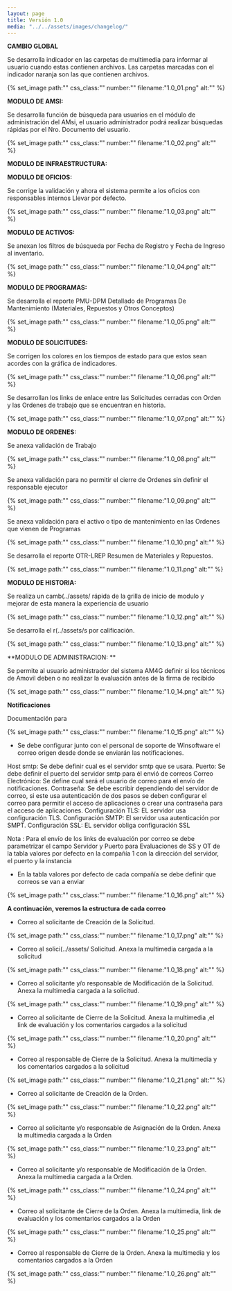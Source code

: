 ```yaml
---
layout: page
title: Versión 1.0
media: "../../assets/images/changelog/"
---
```

**CAMBIO GLOBAL**

Se desarrolla indicador en las carpetas de multimedia para informar al usuario cuando estas contienen archivos. Las carpetas marcadas con el indicador naranja son las que contienen archivos.

{% set_image
  path:""
  css_class:""
  number:""
  filename:"1.0_01.png"
  alt:""
%}

**MODULO DE AMSI:**

Se desarrolla función de búsqueda para usuarios en el módulo de administración del AMsi, el usuario administrador podrá realizar búsquedas rápidas por el Nro. Documento del usuario.

{% set_image
  path:""
  css_class:""
  number:""
  filename:"1.0_02.png"
  alt:""
%}

**MODULO DE INFRAESTRUCTURA:**


**MODULO DE OFICIOS:**

Se corrige la validación y ahora el sistema permite a los oficios con responsables internos
Llevar por defecto.

{% set_image
  path:""
  css_class:""
  number:""
  filename:"1.0_03.png"
  alt:""
%}

**MODULO DE ACTIVOS:**

Se anexan los filtros de búsqueda por Fecha de Registro y Fecha de Ingreso al inventario.

{% set_image
  path:""
  css_class:""
  number:""
  filename:"1.0_04.png"
  alt:""
%}

**MODULO DE PROGRAMAS:**

Se desarrolla el reporte PMU-DPM Detallado de Programas De Mantenimiento (Materiales, Repuestos y Otros Conceptos)

{% set_image
  path:""
  css_class:""
  number:""
  filename:"1.0_05.png"
  alt:""
%}

**MODULO DE SOLICITUDES:**

Se corrigen los colores en los tiempos de estado para que estos sean acordes con la gráfica de indicadores.

{% set_image
  path:""
  css_class:""
  number:""
  filename:"1.0_06.png"
  alt:""
%}

Se desarrollan los links de enlace entre las Solicitudes cerradas con Orden y las Ordenes de trabajo que se encuentran en historia.

{% set_image
  path:""
  css_class:""
  number:""
  filename:"1.0_07.png"
  alt:""
%}

**MODULO DE ORDENES:**

Se anexa validación de Trabajo

{% set_image
  path:""
  css_class:""
  number:""
  filename:"1.0_08.png"
  alt:""
%}

Se anexa validación para no permitir el cierre de Ordenes sin definir el responsable ejecutor

{% set_image
  path:""
  css_class:""
  number:""
  filename:"1.0_09.png"
  alt:""
%}

Se anexa validación para el activo o tipo de mantenimiento en las Ordenes que vienen de Programas

{% set_image
  path:""
  css_class:""
  number:""
  filename:"1.0_10.png"
  alt:""
%}

Se desarrolla el reporte OTR-LREP Resumen de Materiales y Repuestos.

{% set_image
  path:""
  css_class:""
  number:""
  filename:"1.0_11.png"
  alt:""
%}

**MODULO DE HISTORIA:**

Se realiza un camb(../assets/ rápida de la grilla de inicio de modulo y mejorar de esta manera la experiencia de usuario

{% set_image
  path:""
  css_class:""
  number:""
  filename:"1.0_12.png"
  alt:""
%}

Se desarrolla el r(../assets/s por calificación.

{% set_image
  path:""
  css_class:""
  number:""
  filename:"1.0_13.png"
  alt:""
%}

**MODULO DE ADMINISTRACION: **

Se permite al usuario administrador del sistema AM4G definir si los técnicos de Amovil deben 
o no realizar la evaluación antes de la firma de recibido 

{% set_image
  path:""
  css_class:""
  number:""
  filename:"1.0_14.png"
  alt:""
%}

**Notificaciones**

Documentación para

{% set_image
  path:""
  css_class:""
  number:""
  filename:"1.0_15.png"
  alt:""
%}

 - Se debe configurar junto con el personal de soporte de Winsoftware el correo origen desde donde se enviarán las notificaciones.

Host smtp: Se debe definir cual es el servidor smtp que se usara.
Puerto: Se debe definir el puerto del servidor smtp para él envió de correos
Correo Electrónico: Se define cual será el usuario de correo para el envío de notificaciones.
Contraseña: Se debe escribir dependiendo del servidor de correo, si este usa autenticación de dos pasos se deben configurar el correo para permitir el acceso de aplicaciones o crear una contraseña para el acceso de aplicaciones.
Configuración TLS: EL servidor usa configuración TLS.
Configuración SMTP: El servidor usa autenticación por SMPT.
Configuración SSL: EL servidor obliga configuración SSL

Nota : Para el envío de los links de evaluación por correo se debe parametrizar el campo Servidor y Puerto para Evaluaciones de SS y OT de la tabla valores por defecto en la compañía 1 con la dirección del servidor, el puerto y la instancia 

- En la tabla valores por defecto de cada compañía se debe definir que correos se van a enviar 

{% set_image
  path:""
  css_class:""
  number:""
  filename:"1.0_16.png"
  alt:""
%}

**A continuación, veremos la estructura de cada correo**

- Correo al solicitante de Creación de la Solicitud.

{% set_image
  path:""
  css_class:""
  number:""
  filename:"1.0_17.png"
  alt:""
%}

- Correo al solici(../assets/ Solicitud. 
Anexa la multimedia cargada a la solicitud 

{% set_image
  path:""
  css_class:""
  number:""
  filename:"1.0_18.png"
  alt:""
%}

- Correo al solicitante y/o responsable de Modificación de la Solicitud. Anexa la multimedia cargada a la solicitud.

{% set_image
  path:""
  css_class:""
  number:""
  filename:"1.0_19.png"
  alt:""
%}

- Correo al solicitante de Cierre de la Solicitud. Anexa la multimedia ,el link de evaluación y los comentarios cargados a la solicitud 

{% set_image
  path:""
  css_class:""
  number:""
  filename:"1.0_20.png"
  alt:""
%}

- Correo al responsable de Cierre de la Solicitud. Anexa la multimedia y los comentarios cargados a la solicitud

{% set_image
  path:""
  css_class:""
  number:""
  filename:"1.0_21.png"
  alt:""
%}

- Correo al solicitante de Creación de la Orden. 

{% set_image
  path:""
  css_class:""
  number:""
  filename:"1.0_22.png"
  alt:""
%}

- Correo al solicitante y/o responsable de Asignación de la Orden. 
Anexa la multimedia cargada a la Orden 

{% set_image
  path:""
  css_class:""
  number:""
  filename:"1.0_23.png"
  alt:""
%}

- Correo al solicitante y/o responsable de Modificación de la Orden. 
Anexa la multimedia cargada a la Orden. 

{% set_image
  path:""
  css_class:""
  number:""
  filename:"1.0_24.png"
  alt:""
%}

- Correo al solicitante de Cierre de la Orden. Anexa la multimedia, link de evaluación y los comentarios cargados a la Orden  

{% set_image
  path:""
  css_class:""
  number:""
  filename:"1.0_25.png"
  alt:""
%}

- Correo al responsable de Cierre de la Orden. Anexa la multimedia y los comentarios cargados a la Orden 

{% set_image
  path:""
  css_class:""
  number:""
  filename:"1.0_26.png"
  alt:""
%}